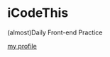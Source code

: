 # iCodeThis

(almost)Daily Front-end Practice  

<a href="https://icodethis.com/HmTici">my profile</a>
